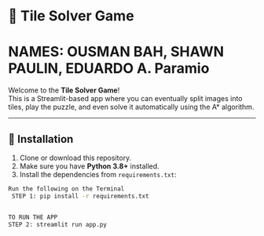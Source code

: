 # 🧩 Tile Solver Game

# NAMES: OUSMAN BAH, SHAWN PAULIN, EDUARDO A. Paramio

Welcome to the **Tile Solver Game**!  
This is a Streamlit-based app where you can eventually split images into tiles, play the puzzle, and even solve it automatically using the A\* algorithm.

---

## 🚀 Installation

1. Clone or download this repository.
2. Make sure you have **Python 3.8+** installed.
3. Install the dependencies from `requirements.txt`:

```bash
Run the following on the Terminal
 STEP 1: pip install -r requirements.txt


TO RUN THE APP
STEP 2: streamlit run app.py
```
